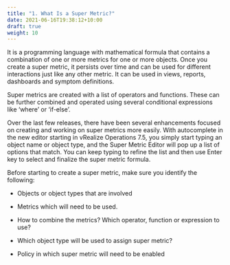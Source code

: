 ```yaml
---
title: "1. What Is a Super Metric?"
date: 2021-06-16T19:38:12+10:00
draft: true
weight: 10
---
```


It is a programming language with mathematical formula that contains a combination of one or more metrics for one or more objects. Once you create a super metric, it persists over time and can be used for different interactions just like any other metric. It can be used in views, reports, dashboards and symptom definitions.

Super metrics are created with a list of operators and functions. These can be further combined and operated using several conditional expressions like ‘where’ or ‘if-else’.

Over the last few releases, there have been several enhancements focused on creating and working on super metrics more easily. With autocomplete in the new editor starting in vRealize Operations 7.5, you simply start typing an object name or object type, and the Super Metric Editor will pop up a list of options that match. You can keep typing to refine the list and then use Enter key to select and finalize the super metric formula.

Before starting to create a super metric, make sure you identify the following:

-   Objects or object types that are involved

-   Metrics which will need to be used.

-   How to combine the metrics? Which operator, function or expression to use?

-   Which object type will be used to assign super metric?

-   Policy in which super metric will need to be enabled
